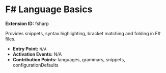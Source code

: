 # F# Language Basics

**Extension ID:** fsharp

Provides snippets, syntax highlighting, bracket matching and folding in F# files.

* **Entry Point:** `N/A`
* **Activation Events:** N/A
* **Contribution Points:** languages, grammars, snippets, configurationDefaults
